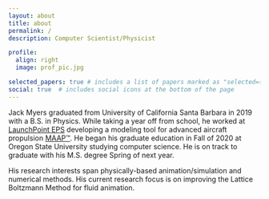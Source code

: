 ```yaml
---
layout: about
title: about
permalink: /
description: Computer Scientist/Physicist

profile:
  align: right
  image: prof_pic.jpg

selected_papers: true # includes a list of papers marked as "selected={true}"
social: true  # includes social icons at the bottom of the page
---
```


Jack Myers graduated from University of California Santa Barbara in 2019 with a B.S. in Physics. While taking a year off from school, he worked at [LaunchPoint EPS](https://launchpointeps.com/) developing a modeling tool for advanced aircraft propulsion [MAAP™](https://launchpointeps.com/maap/). He began his graduate education in Fall of 2020 at Oregon State University studying computer science. He is on track to graduate with his M.S. degree Spring of next year.

His research interests span physically-based animation/simulation and numerical methods. His current research focus is on improving the Lattice Boltzmann Method for fluid animation.
